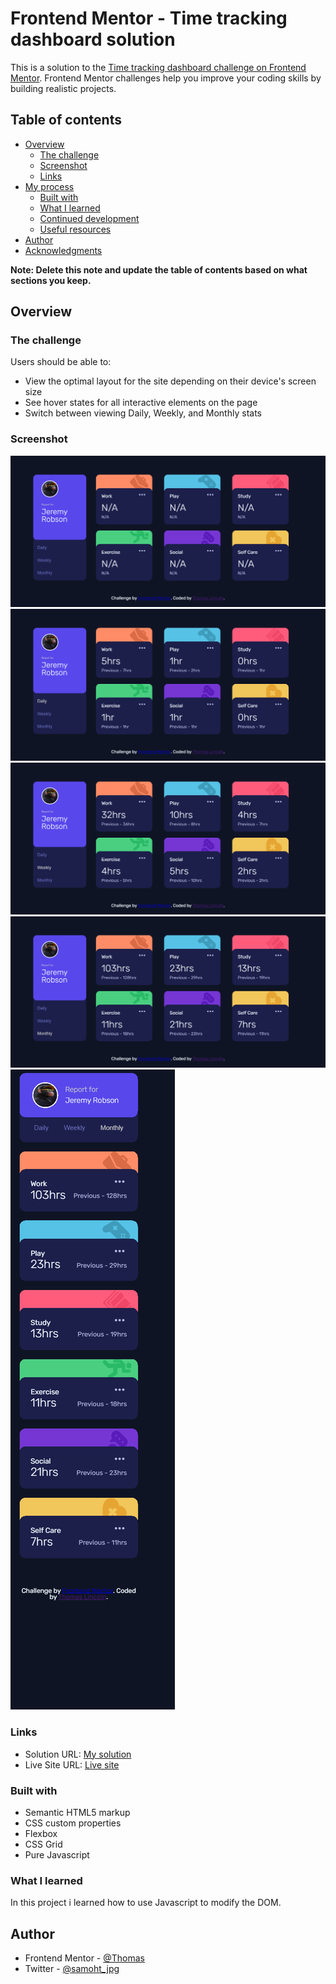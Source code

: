 # Frontend Mentor - Time tracking dashboard solution

This is a solution to the [Time tracking dashboard challenge on Frontend Mentor](https://www.frontendmentor.io/challenges/time-tracking-dashboard-UIQ7167Jw). Frontend Mentor challenges help you improve your coding skills by building realistic projects. 

## Table of contents

- [Overview](#overview)
  - [The challenge](#the-challenge)
  - [Screenshot](#screenshot)
  - [Links](#links)
- [My process](#my-process)
  - [Built with](#built-with)
  - [What I learned](#what-i-learned)
  - [Continued development](#continued-development)
  - [Useful resources](#useful-resources)
- [Author](#author)
- [Acknowledgments](#acknowledgments)

**Note: Delete this note and update the table of contents based on what sections you keep.**

## Overview

### The challenge

Users should be able to:

- View the optimal layout for the site depending on their device's screen size
- See hover states for all interactive elements on the page
- Switch between viewing Daily, Weekly, and Monthly stats

### Screenshot

![](./screenshots/screenshot_1.png)
![](./screenshots/screenshot_2.png)
![](./screenshots/screenshot_3.png)
![](./screenshots/screenshot_4.png)
![](./screenshots/screenshot_5.png)

### Links

- Solution URL: [My solution](https://www.frontendmentor.io/solutions/responsive-landing-page-using-pure-html-css-and-js-hB9wEjyC8)
- Live Site URL: [Live site](https://thomaslincoln.github.io/Time-tracking-dashboard-challenge-hub/)


### Built with

- Semantic HTML5 markup
- CSS custom properties
- Flexbox
- CSS Grid
- Pure Javascript

### What I learned

In this project i learned how to use Javascript to modify the DOM.

## Author


- Frontend Mentor - [@Thomas](https://www.frontendmentor.io/profile/ThomasLincoln)
- Twitter - [@samoht_jpg](https://twitter.com/Samoht_jpg)

